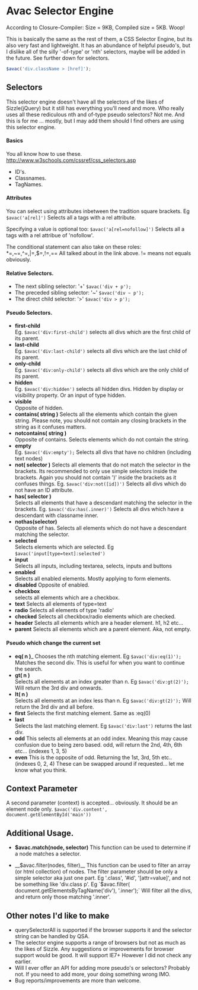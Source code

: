 Avac Selector Engine 
===============================
According to Closure-Compiler: Size = 9KB, Compiled size = 5KB. Woop!

This is basically the same as the rest of them, a CSS Selector Engine, but its also very fast and lightweight. It has an abundance of helpful pseudo's, but I dislike all of the silly '-of-type' or 'nth' selectors, maybe will be added in the future. See further down for selectors.

```javascript
$avac('div.className > [href]');
```

Selectors
-------------
This selector engine doesn't have all the selectors of the likes of Sizzle(jQuery) but it still has everything you'll need and more. Who really uses all these rediculous nth and of-type pseudo selectors? Not me. And this is for me ... mostly, but I may add them should I find others are using this selector engine.

#### Basics
You all know how to use these. http://www.w3schools.com/cssref/css_selectors.asp       
* ID's.    
* Classnames.    
* TagNames.  

#### Attributes
You can select using attributes inbetween the tradition square brackets. 
Eg `$avac('a[rel]')` Selects all a tags with a rel attribute.    

Specifying a value is optional too:
`$avac('a[rel=nofollow]')` Selects all a tags with a rel attribue of 'nofollow'.   

The conditional statement can also take on these roles: *=,~=,^=,|=,$=,!=,== 
All talked about in the link above. != means not equals obviously.    

#### Relative Selectors.
* The next sibling selector: '+'  `$avac('div + p');`   
* The preceded sibling selector: '~' `$avac('div ~ p');`    
* The direct child selector: '>'   `$avac('div > p');`    

#### Pseudo Selectors.
* __first-child__    
Eg. `$avac('div:first-child')` selects all divs which are the first child of its parent.
* __last-child__   
Eg. `$avac('div:last-child')` selects all divs which are the last child of its parent.
* __only-child__    
Eg. `$avac('div:only-child')` selects all divs which are the only child of its parent.
* __hidden__     
Eg. `$avac('div:hidden')` selects all hidden divs. Hidden by display or visibility property. Or an input of type hidden.
* __visible__    
Opposite of hidden.
* __contains( string )__
Selects all the elements which contain the given string. Please note, you should not contain any closing brackets in the string as it confuses matters. 
* __notcontains( string )__    
Opposite of contains. Selects elements which do not contain the string.
* __empty__     
Eg. `$avac('div:empty');` Selects all divs that have no children (including text nodes)
* __not( selector )__
Selects all elements that do not match the selector in the brackets. Its recommended to only use simple selectors inside the brackets. Again you should not contain ')' inside the brackets as it confuses things. 
Eg. `$avac('div:not([id])')` Selects all divs which do not have an ID attribute.
* __has( selector )__    
Selects all elements that have a descendant matching the selector in the brackets.
Eg. `$avac('div:has(.inner)')` Selects all divs which have a descendant with classname inner.
* __nothas(selector)__    
Opposite of has. Selects all elements which do not have a descendant matching the selector. 
* __selected__    
Selects elements which are selected. Eg `$avac('input[type=text]:selected')`
* __input__    
Selects all inputs, including textarea, selects, inputs and buttons
* __enabled__   
Selects all enabled elements. Mostly applying to form elements.
* __disabled__
Opposite of enabled. 
* __checkbox__  
selects all elements which are a checkbox.
* __text__ 
Selects all elements of type=text
* __radio__
Selects all elements of type 'radio'
* __checked__
Selects all checkbox/radio elements which are checked.
* __header__
Selects all elements which are a header element. h1, h2 etc...
* __parent__
Selects all elements which are a parent element. Aka, not empty.

#### Pseudo which change the current set
* __eq( n )___
Chooses the nth matching element. Eg `$avac('div:eq(1)');` Matches the second div.
This is useful for when you want to continue the search.
* __gt( n )__    
Selects all elements at an index greater than n. 
Eg `$avac('div:gt(2)');` Will return the 3rd div and onwards.
* __lt( n )__    
Selects all elements at an index less than n. 
Eg `$avac('div:gt(2)');` Will return the 3rd div and all before.
* __first__ 
Selects the first matching element. Same as :eq(0)
* __last__    
Selects the last matching element. Eg `$avac('div:last')` returns the last div.
* __odd__ 
This selects all elements at an odd index. Meaning this may cause confusion due to being zero based. odd, will return the 2nd, 4th, 6th etc... (indexes 1, 3, 5)
* __even__
This is the opposite of odd. Returning the 1st, 3rd, 5th etc.. (indexes 0, 2, 4)
These can be swapped around if requested... let me know what you think.


Context Parameter     
----------------------------
A second parameter (context) is accepted... obviously. It should be an element node only.  `$avac('div.content', document.getElementById('main'))`


Additional Usage.     
------------------------------
* __$avac.match(node, selector)__
This function can be used to determine if a node matches a selector. 

* __$avac.filter(nodes, filter)__
This function can be used to filter an array (or html collection) of nodes. The filter parameter should be only a simple selector aka just one part. Eg '.class', '#id', '[attr=value]', and not be something like 'div.class p'. 
Eg `$avac.filter( document.getElementsByTagName('div'), '.inner');` Will filter all the divs, and return only those matching '.inner'. 

Other notes I'd like to make 
------------------------------------    
* querySelectorAll is supported if the browser supports it and the selector string can be handled by QSA.
* The selector engine supports a range of browsers but not as much as the likes of Sizzle. Any suggestions or improvements for browser support would be good. It will support IE7+ However I did not check any earlier. 
* Will I ever offer an API for adding more pseudo's or selectors? Probably not. If you need to add more, your doing something wrong IMO.
* Bug reports/improvements are more than welcome. 
